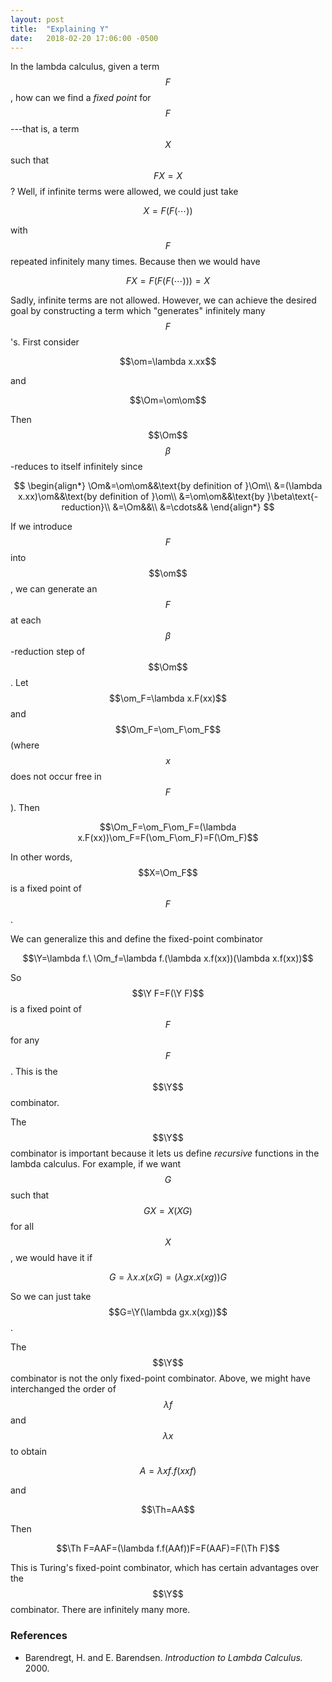 ```yaml
---
layout: post
title:  "Explaining Y"
date:   2018-02-20 17:06:00 -0500
---
```

<script>
	window.MacroConfig = {
		"\\Y": "\\mathbf{Y}",
		"\\om": "\\mathbf{\\omega}",
		"\\Om": "\\mathbf{\\Omega}",
		"\\Th": "\\mathbf{\\Theta}"
	};
</script>

In the lambda calculus, given a term $$F$$, how can we find a _fixed point_ for $$F$$---that is, a term $$X$$ such that $$FX=X$$? Well, if infinite terms were allowed, we could just take

$$X=F(F(\cdots))$$

with $$F$$ repeated infinitely many times. Because then we would have

$$FX=F(F(F(\cdots)))=X$$

Sadly, infinite terms are not allowed. However, we can achieve the desired goal by constructing a term which "generates" infinitely many $$F$$'s. First consider

$$\om=\lambda x.xx$$

and

$$\Om=\om\om$$

Then $$\Om$$ $$\beta$$-reduces to itself infinitely since

$$
\begin{align*}
\Om&=\om\om&&\text{by definition of }\Om\\
	&=(\lambda x.xx)\om&&\text{by definition of }\om\\
	&=\om\om&&\text{by }\beta\text{-reduction}\\
	&=\Om&&\\
	&=\cdots&&
\end{align*}
$$

If we introduce $$F$$ into $$\om$$, we can generate an $$F$$ at each $$\beta$$-reduction step of $$\Om$$. Let $$\om_F=\lambda x.F(xx)$$ and $$\Om_F=\om_F\om_F$$ (where $$x$$ does not occur free in $$F$$). Then

$$\Om_F=\om_F\om_F=(\lambda x.F(xx))\om_F=F(\om_F\om_F)=F(\Om_F)$$

In other words, $$X=\Om_F$$ is a fixed point of $$F$$.

We can generalize this and define the fixed-point combinator

$$\Y=\lambda f.\ \Om_f=\lambda f.(\lambda x.f(xx))(\lambda x.f(xx))$$

So $$\Y F=F(\Y F)$$ is a fixed point of $$F$$ for any $$F$$. This is the $$\Y$$ combinator.

The $$\Y$$ combinator is important because it lets us define _recursive_ functions in the lambda calculus. For example, if we want $$G$$ such that $$GX=X(XG)$$ for all $$X$$, we would have it if

$$G=\lambda x.x(xG)=(\lambda gx.x(xg))G$$

So we can just take $$G=\Y(\lambda gx.x(xg))$$.

The $$\Y$$ combinator is not the only fixed-point combinator. Above, we might have interchanged the order of $$\lambda f$$ and $$\lambda x$$ to obtain

$$A=\lambda xf.f(xxf)$$

and

$$\Th=AA$$

Then

$$\Th F=AAF=(\lambda f.f(AAf))F=F(AAF)=F(\Th F)$$

This is Turing's fixed-point combinator, which has certain advantages over the $$\Y$$ combinator. There are infinitely many more.

### References
- Barendregt, H. and E. Barendsen. _Introduction to Lambda Calculus._ 2000.

